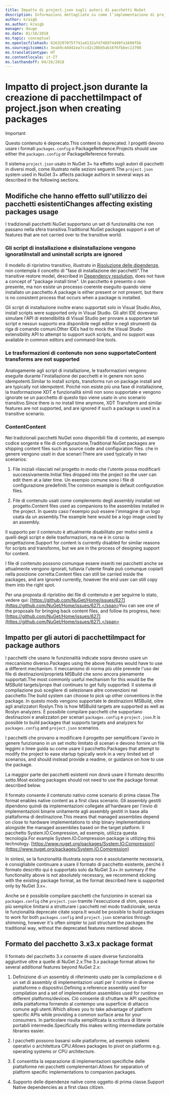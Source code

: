 ```yaml
---
title: Impatto di project.json sugli autori di pacchetti NuGet
description: Informazioni dettagliate su come l'implementazione di project.json in NuGet 3.x abbia effetto sugli autori di pacchetti, ad esempio con funzionalità, contenuto e formato dei pacchetti non supportati.
author: kraigb
ms.author: kraigb
manager: douge
ms.date: 01/18/2018
ms.topic: conceptual
ms.openlocfilehash: 6163297075f741a4132afd748974498fa1600fbb
ms.sourcegitcommit: 3eab9c4dd41ea7ccd2c28bb5ab16f6fbbec13708
ms.translationtype: HT
ms.contentlocale: it-IT
ms.lasthandoff: 04/26/2018
---
```

# <a name="impact-of-projectjson-when-creating-packages"></a><span data-ttu-id="39ebc-103">Impatto di project.json durante la creazione di pacchetti</span><span class="sxs-lookup"><span data-stu-id="39ebc-103">Impact of project.json when creating packages</span></span>

> [!Important]
> <span data-ttu-id="39ebc-104">Questo contenuto è deprecato.</span><span class="sxs-lookup"><span data-stu-id="39ebc-104">This content is deprecated.</span></span> <span data-ttu-id="39ebc-105">I progetti devono usare i formati `packages.config` o PackageReference.</span><span class="sxs-lookup"><span data-stu-id="39ebc-105">Projects should use either the `packages.config` or PackageReference formats.</span></span>

<span data-ttu-id="39ebc-106">Il sistema `project.json` usato in NuGet 3+ ha effetto sugli autori di pacchetti in diversi modi, come illustrato nelle sezioni seguenti.</span><span class="sxs-lookup"><span data-stu-id="39ebc-106">The `project.json` system used in NuGet 3+ affects package authors in several ways as described in the following sections.</span></span>

## <a name="changes-affecting-existing-packages-usage"></a><span data-ttu-id="39ebc-107">Modifiche che hanno effetto sull'utilizzo dei pacchetti esistenti</span><span class="sxs-lookup"><span data-stu-id="39ebc-107">Changes affecting existing packages usage</span></span>

<span data-ttu-id="39ebc-108">I tradizionali pacchetti NuGet supportano un set di funzionalità che non passano nella sfera transitiva.</span><span class="sxs-lookup"><span data-stu-id="39ebc-108">Traditional NuGet packages support a set of features that are not carried over to the transitive world.</span></span>

### <a name="install-and-uninstall-scripts-are-ignored"></a><span data-ttu-id="39ebc-109">Gli script di installazione e disinstallazione vengono ignorati</span><span class="sxs-lookup"><span data-stu-id="39ebc-109">Install and uninstall scripts are ignored</span></span>

<span data-ttu-id="39ebc-110">Il modello di ripristino transitivo, illustrato in [Risoluzione delle dipendenze](../consume-packages/dependency-resolution.md#dependency-resolution-with-packagereference), non contempla il concetto di "fase di installazione dei pacchetti".</span><span class="sxs-lookup"><span data-stu-id="39ebc-110">The transitive restore model, described in [Dependency resolution](../consume-packages/dependency-resolution.md#dependency-resolution-with-packagereference), does not have a concept of "package install time".</span></span> <span data-ttu-id="39ebc-111">Un pacchetto è presento o non presente, ma non esiste un processo coerente eseguito quando viene installato un pacchetto.</span><span class="sxs-lookup"><span data-stu-id="39ebc-111">A package is either present or not present, but there is no consistent process that occurs when a package is installed.</span></span>

<span data-ttu-id="39ebc-112">Gli script di installazione inoltre erano supportati solo in Visual Studio.</span><span class="sxs-lookup"><span data-stu-id="39ebc-112">Also, install scripts were supported only in Visual Studio.</span></span> <span data-ttu-id="39ebc-113">Gli altri IDE dovevano simulare l'API di estendibilità di Visual Studio per provare a supportare tali script e nessun supporto era disponibile negli editor e negli strumenti da riga di comando comuni.</span><span class="sxs-lookup"><span data-stu-id="39ebc-113">Other IDEs had to mock the Visual Studio extensibility API to attempt to support such scripts, and no support was available in common editors and command-line tools.</span></span>

### <a name="content-transforms-are-not-supported"></a><span data-ttu-id="39ebc-114">Le trasformazioni di contenuto non sono supportate</span><span class="sxs-lookup"><span data-stu-id="39ebc-114">Content transforms are not supported</span></span>

<span data-ttu-id="39ebc-115">Analogamente agli script di installazione, le trasformazioni vengono eseguite durante l'installazione dei pacchetti e in genere non sono idempotenti.</span><span class="sxs-lookup"><span data-stu-id="39ebc-115">Similar to install scripts, transforms run on package install and are typically not idempotent.</span></span> <span data-ttu-id="39ebc-116">Poiché non esiste più una fase di installazione, la trasformazione XDT e funzionalità simili non sono supportate e vengono ignorate se un pacchetto di questo tipo viene usato in uno scenario transitivo.</span><span class="sxs-lookup"><span data-stu-id="39ebc-116">Since there is no install time anymore, XDT Transform and similar features are not supported, and are ignored if such a package is used in a transitive scenario.</span></span>

### <a name="content"></a><span data-ttu-id="39ebc-117">Content</span><span class="sxs-lookup"><span data-stu-id="39ebc-117">Content</span></span>

<span data-ttu-id="39ebc-118">Nei tradizionali pacchetti NuGet sono disponibili file di contento, ad esempio codice sorgente e file di configurazione,</span><span class="sxs-lookup"><span data-stu-id="39ebc-118">Traditional NuGet packages are shipping content files such as source code and configuration files.</span></span> <span data-ttu-id="39ebc-119">che in genere vengono usati in due scenari:</span><span class="sxs-lookup"><span data-stu-id="39ebc-119">There are used typically in two scenarios:</span></span>

1. <span data-ttu-id="39ebc-120">File iniziali rilasciati nel progetto in modo che l'utente possa modificarli successivamente.</span><span class="sxs-lookup"><span data-stu-id="39ebc-120">Initial files dropped into the project so the user can edit them at a later time.</span></span> <span data-ttu-id="39ebc-121">Un esempio comune sono i file di configurazione predefiniti.</span><span class="sxs-lookup"><span data-stu-id="39ebc-121">The common example is default configuration files.</span></span>

1. <span data-ttu-id="39ebc-122">File di contenuto usati come complemento degli assembly installati nel progetto.</span><span class="sxs-lookup"><span data-stu-id="39ebc-122">Content files used as companions to the assemblies installed in the project.</span></span> <span data-ttu-id="39ebc-123">In questo caso l'esempio può essere l'immagine di un logo usata da un assembly.</span><span class="sxs-lookup"><span data-stu-id="39ebc-123">The example here would be a logo image used by an assembly.</span></span>

<span data-ttu-id="39ebc-124">Il supporto per il contenuto è attualmente disabilitato per motivi simili a quelli degli script e delle trasformazioni, ma ne è in corso la progettazione.</span><span class="sxs-lookup"><span data-stu-id="39ebc-124">Support for content is currently disabled for similar reasons for scripts and transforms, but we are in the process of designing support for content.</span></span>

<span data-ttu-id="39ebc-125">I file di contenuto possono comunque essere inseriti nei pacchetti anche se attualmente vengono ignorati, tuttavia l'utente finale può comunque copiarli nella posizione corretta.</span><span class="sxs-lookup"><span data-stu-id="39ebc-125">Content files can still be carried inside the packages, and are ignored currently, however the end user can still copy them into the right spot.</span></span>

<span data-ttu-id="39ebc-126">Per una proposta di ripristino dei file di contenuto e per seguirne lo stato, vedere qui: [https://github.com/NuGet/Home/issues/627](https://github.com/NuGet/Home/issues/627).</span><span class="sxs-lookup"><span data-stu-id="39ebc-126">You can see one of the proposals for bringing back content files, and follow its progress, here: [https://github.com/NuGet/Home/issues/627](https://github.com/NuGet/Home/issues/627).</span></span>

## <a name="impact-for-package-authors"></a><span data-ttu-id="39ebc-127">Impatto per gli autori di pacchetti</span><span class="sxs-lookup"><span data-stu-id="39ebc-127">Impact for package authors</span></span>

<span data-ttu-id="39ebc-128">I pacchetti che usano le funzionalità indicate sopra devono usare un meccanismo diverso.</span><span class="sxs-lookup"><span data-stu-id="39ebc-128">Packages using the above features would have to use a different mechanism.</span></span> <span data-ttu-id="39ebc-129">Il meccanismo di norma più utile prevede l'uso dei file di destinazioni/proprietà MSBuild che sono ancora pienamente supportati.</span><span class="sxs-lookup"><span data-stu-id="39ebc-129">The most commonly useful mechanism for this would be the MSBuild targets/props that continues to get fully supported.</span></span> <span data-ttu-id="39ebc-130">Il sistema di compilazione può scegliere di selezionare altre convenzioni nel pacchetto.</span><span class="sxs-lookup"><span data-stu-id="39ebc-130">The build system can choose to pick up other conventions in the package.</span></span> <span data-ttu-id="39ebc-131">In questo modo vengono supportate le destinazioni MSBuild, oltre agli analizzatori Roslyn.</span><span class="sxs-lookup"><span data-stu-id="39ebc-131">This is how MSBuild targets are supported as well as Roslyn analyzers.</span></span> <span data-ttu-id="39ebc-132">È possibile compilare pacchetti che supportano destinazioni e analizzatori per scenari `packages.config` e `project.json`.</span><span class="sxs-lookup"><span data-stu-id="39ebc-132">It is possible to build packages that supports targets and analyzers for `packages.config` and `project.json` scenarios.</span></span>

<span data-ttu-id="39ebc-133">I pacchetti che provano a modificare il progetto per semplificare l'avvio in genere funzionano in un set molto limitato di scenari e devono fornire un file leggimi o linee guida su come usare il pacchetto.</span><span class="sxs-lookup"><span data-stu-id="39ebc-133">Packages that attempt to modify the project to ease startup typically work in a very limited set of scenarios, and should instead provide a readme, or guidance on how to use the package.</span></span>

<span data-ttu-id="39ebc-134">La maggior parte dei pacchetti esistenti non dovrà usare il formato descritto sotto.</span><span class="sxs-lookup"><span data-stu-id="39ebc-134">Most existing packages should not need to use the package format described below.</span></span>

<span data-ttu-id="39ebc-135">Il formato consente il contenuto nativo come scenario di prima classe.</span><span class="sxs-lookup"><span data-stu-id="39ebc-135">The format enables native content as a first class scenario.</span></span> <span data-ttu-id="39ebc-136">Gli assembly gestiti dipendono quindi da implementazioni collegate all'hardware per l'invio di implementazioni binarie unitamente agli assembly gestiti in base alla piattaforma di destinazione.</span><span class="sxs-lookup"><span data-stu-id="39ebc-136">This means that managed assemblies depend on close to hardware implementations to ship binary implementations alongside the managed assemblies based on the target platform.</span></span> <span data-ttu-id="39ebc-137">Il pacchetto System.IO.Compression, ad esempio, utilizza questa tecnologia.</span><span class="sxs-lookup"><span data-stu-id="39ebc-137">For example System.IO.Compression package is utilizing this technology.</span></span> [https://www.nuget.org/packages/System.IO.Compression](https://www.nuget.org/packages/System.IO.Compression)

<span data-ttu-id="39ebc-138">In sintesi, se la funzionalità illustrata sopra non è assolutamente necessaria, è consigliabile continuare a usare il formato di pacchetto esistente, perché il formato descritto qui è supportato solo da NuGet 3.x+.</span><span class="sxs-lookup"><span data-stu-id="39ebc-138">In summary if the functionality above is not absolutely necessary, we recommend sticking with the existing package format, as the format described here is supported only by NuGet 3.x+.</span></span>

<span data-ttu-id="39ebc-139">Anche se è possibile compilare pacchetti che funzionino in scenari sia `packages.config` che `project.json` tramite l'esecuzione di shim, spesso è più semplice limitarsi a strutturare i pacchetti nel modo tradizionale, senza le funzionalità deprecate citate sopra.</span><span class="sxs-lookup"><span data-stu-id="39ebc-139">It would be possible to build packages to work for both `packages.config` and `project.json` scenarios through shimming, however it's often simpler to just structure the packages the traditional way, without the deprecated features mentioned above.</span></span>

## <a name="3x-package-format"></a><span data-ttu-id="39ebc-140">Formato del pacchetto 3.x</span><span class="sxs-lookup"><span data-stu-id="39ebc-140">3.x package format</span></span>

<span data-ttu-id="39ebc-141">Il formato del pacchetto 3.x consente di usare diverse funzionalità aggiuntive oltre a quelle di NuGet 2.x:</span><span class="sxs-lookup"><span data-stu-id="39ebc-141">The 3.x package format allows for several additional features beyond NuGet 2.x:</span></span>

1. <span data-ttu-id="39ebc-142">Definizione di un assembly di riferimento usato per la compilazione e di un set di assembly di implementazioni usati per il runtime in diverse piattaforme o dispositivi.</span><span class="sxs-lookup"><span data-stu-id="39ebc-142">Defining a reference assembly used for compilation and a set of implementation assemblies used for runtime on different platforms/devices.</span></span> <span data-ttu-id="39ebc-143">Ciò consente di sfruttare le API specifiche della piattaforma fornendo al contempo una superficie di attacco comune agli utenti.</span><span class="sxs-lookup"><span data-stu-id="39ebc-143">Which allows you to take advantage of platform specific APIs while providing a common surface area for your consumers.</span></span> <span data-ttu-id="39ebc-144">In particolare risulta semplificata la scrittura di librerie portabili intermedie.</span><span class="sxs-lookup"><span data-stu-id="39ebc-144">Specifically this makes writing intermediate portable libraries easier.</span></span>

1. <span data-ttu-id="39ebc-145">I pacchetti possono basarsi sulle piattaforme, ad esempio sistemi operativi o architettura CPU.</span><span class="sxs-lookup"><span data-stu-id="39ebc-145">Allows packages to pivot on platforms e.g. operating systems or CPU architecture.</span></span>

1. <span data-ttu-id="39ebc-146">È consentita la separazione di implementazioni specifiche delle piattaforme nei pacchetti complementari.</span><span class="sxs-lookup"><span data-stu-id="39ebc-146">Allows for separation of platform specific implementations to companion packages.</span></span>

1. <span data-ttu-id="39ebc-147">Supporto delle dipendenze native come oggetto di prima classe.</span><span class="sxs-lookup"><span data-stu-id="39ebc-147">Support Native dependencies as a first class citizen.</span></span>
